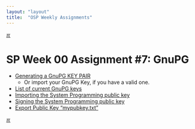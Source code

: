 ```yaml
---
layout: "layout"
title:  "OSP Weekly Assignments"
---
```


[&#x213C;](#idxXX)<br id="idx00">
# SP Week 00 Assignment #7: GnuPG

* [Generating a GnuPG KEY PAIR](https://doit.vlsm.org/048.html)
  * Or import your GnuPG Key, if you have a valid one.
* [List of current GnuPG keys](https://doit.vlsm.org/049.html)
* [Importing the System Programming public key](S00-08.md)
* [Signing the System Programming public key](S00-09.md)
* [Export Public Key “mypubkey.txt”](S00-10.md)

[&#x213C;](#)<br id="idxXX">

